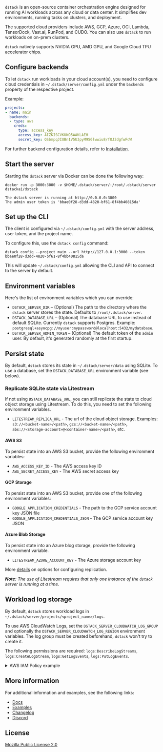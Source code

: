 `dstack` is an open-source container orchestration engine designed for running AI workloads across any cloud or data
center. It simplifies dev environments, running tasks on clusters, and deployment.

The supported cloud providers include AWS, GCP, Azure, OCI, Lambda, TensorDock, Vast.ai, RunPod, and CUDO.
You can also use `dstack` to run workloads on on-prem clusters.

`dstack` natively supports NVIDIA GPU, AMD GPU, and Google Cloud TPU accelerator chips.

## Configure backends

To let `dstack` run workloads in your cloud account(s), you need to configure cloud credentials 
in `~/.dstack/server/config.yml` under the `backends` property of the respective project.

Example:

```yaml
projects:
- name: main
  backends:
  - type: aws
    creds:
      type: access_key
      access_key: AIZKISCVKUKO5AAKLAEH
      secret_key: QSbmpqJIUBn1V5U3pyM9S6lwwiu8/fOJ2dgfwFdW
```

For further backend configuration details, refer to [Installation](https://dstack.ai/docs/installation/).

## Start the server

Starting the `dstack` server via Docker can be done the following way:

```shell
docker run -p 3000:3000 -v $HOME/.dstack/server/:/root/.dstack/server dstackai/dstack

The dstack server is running at http://0.0.0.0:3000
The admin user token is 'bbae0f28-d3dd-4820-bf61-8f4bb40815da'
```

## Set up the CLI

The client is configured via `~/.dstack/config.yml` with the server address, user token, and
the project name.

To configure this, use the `dstack config` command:

```shell
dstack config --project main --url http://127.0.0.1:3000 --token bbae0f28-d3dd-4820-bf61-8f4bb40815da
```

This will update `~/.dstack/config.yml` allowing the CLI and API to connect to the server by default.

## Environment variables

Here's the list of environment variables which you can override:

- `DSTACK_SERVER_DIR` – (Optional) The path to the directory where the `dstack` server stores the state. Defaults to `/root/.dstack/server`.
- `DSTACK_DATABASE_URL` – (Optional) The database URL to use instead of default SQLite. Currently `dstack` supports Postgres. Example: `postgresql+asyncpg://myuser:mypassword@localhost:5432/mydatabase`.
- `DSTACK_SERVER_ADMIN_TOKEN` – (Optional) The default token of the `admin` user. By default, it's generated randomly
  at the first startup.

## Persist state

By default, `dstack` stores its state in `~/.dstack/server/data` using SQLite.
To use a database, set the `DSTACK_DATABASE_URL` environment variable (see below).

### Replicate SQLite state via Litestream

If not using `DSTACK_DATABASE_URL`, you can still replicate the state to cloud object storage using Litestream. To do
this, you need to set the following environment variables.

- `LITESTREAM_REPLICA_URL` - The url of the cloud object storage.
  Examples: `s3://<bucket-name>/<path>`, `gcs://<bucket-name>/<path>`, `abs://<storage-account>@<container-name>/<path>`, etc.

#### AWS S3

To persist state into an AWS S3 bucket, provide the following environment variables:

- `AWS_ACCESS_KEY_ID` - The AWS access key ID
- `AWS_SECRET_ACCESS_KEY` -  The AWS secret access key

#### GCP Storage

To persist state into an AWS S3 bucket, provide one of the following environment variables:

- `GOOGLE_APPLICATION_CREDENTIALS` - The path to the GCP service account key JSON file
- `GOOGLE_APPLICATION_CREDENTIALS_JSON` - The GCP service account key JSON

#### Azure Blob Storage

To persist state into an Azure blog storage, provide the following environment variable.

- `LITESTREAM_AZURE_ACCOUNT_KEY` - The Azure storage account key

More [details](https://litestream.io/guides/) on options for configuring replication.

_**️Note:** The use of Litestream requires that only one instance of the `dstack` server is running at a time._

## Workload log storage

By default, `dstack` stores workload logs in `~/.dstack/server/projects/<project_name>/logs`.

To use AWS CloudWatch Logs, set the `DSTACK_SERVER_CLOUDWATCH_LOG_GROUP` and optionally
the `DSTACK_SERVER_CLOUDWATCH_LOG_REGION` environment variables. The log group must be created beforehand,
`dstack` won't try to create it.

The following permissions are required: `logs:DescribeLogStreams`, `logs:CreateLogStream`, `logs:GetLogEvents`, `logs:PutLogEvents`.

<details>
  <summary>AWS IAM Policy example</summary>

  Given:

  - AWS Account ID: 112233445566
  - `DSTACK_SERVER_CLOUDWATCH_LOG_GROUP=dstack-runs`
  - `DSTACK_SERVER_CLOUDWATCH_LOG_REGION=eu-west-1`

  Policy:

  ```json
  {
      "Version": "2012-10-17",
      "Statement": [
          {
              "Sid": "DstackLogStorageAllow",
              "Effect": "Allow",
              "Action": [
                  "logs:DescribeLogStreams",
                  "logs:CreateLogStream",
                  "logs:GetLogEvents",
                  "logs:PutLogEvents"
              ],
              "Resource": [
                  "arn:aws:logs:eu-west-1:112233445566:log-group:dstack-runs",
                  "arn:aws:logs:eu-west-1:112233445566:log-group:dstack-runs:*"
              ]
          }
      ]
  }
  ```

</details>

## More information

For additional information and examples, see the following links:

* [Docs](https://dstack.ai/docs)
* [Examples](https://dstack.ai/examples)
* [Changelog](https://github.com/dstackai/dstack/releases)
* [Discord](https://discord.gg/u8SmfwPpMd)
 
##  License

[Mozilla Public License 2.0](https://github.com/dstackai/dstack/blob/master/LICENSE.md)